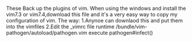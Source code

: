 These Back up the plugins of vim.
When using the windows and install the vim7.3 or vim7.4,download this file and it's a very easy way to copy my configuration of vim.
The way:
1.Anynoe can downlaod this and put them into the vimfiles
2.Edit the _vimrc file
  runtime /bundle/vim-pathogen/autoload/pathogen.vim
  execute pathogen#infect()
